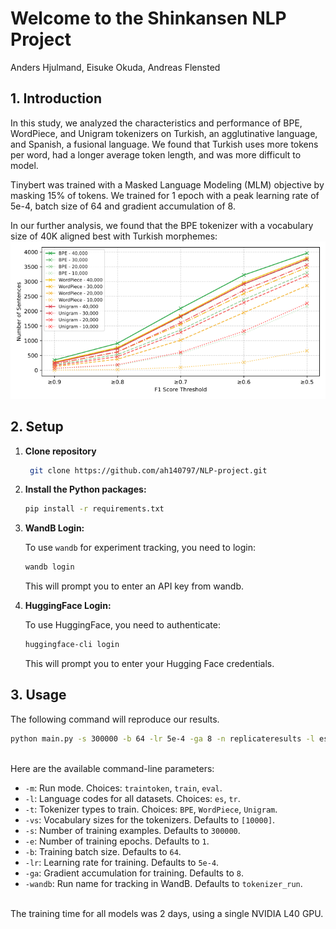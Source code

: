 # Welcome to the Shinkansen NLP Project
Anders Hjulmand, Eisuke Okuda, Andreas Flensted

## 1. Introduction

In this study, we analyzed the characteristics and performance of BPE, WordPiece, and Unigram tokenizers on Turkish, an agglutinative language, and Spanish, a fusional language. We found that Turkish uses more tokens per word, had a longer average token length, and was more difficult to model.

Tinybert was trained with a Masked Language Modeling (MLM) objective by masking 15\% of tokens. We trained for 1 epoch with a peak learning rate of 5e-4, batch size of 64 and gradient accumulation of 8.

In our further analysis, we found that the BPE tokenizer with a vocabulary size of 40K aligned best with Turkish morphemes:
![hhghfghfghfgh](/figures/turkish_f1_morpheme_results.png)


## 2. Setup

1. **Clone repository**
   ```bash
    git clone https://github.com/ah140797/NLP-project.git
    ``` 

2. **Install the Python packages:**

    ```bash
    pip install -r requirements.txt
    ```

3. **WandB Login:**

    To use `wandb` for experiment tracking, you need to login:

    ```bash
    wandb login
    ```

    This will prompt you to enter an API key from wandb.
    <br>
    

4. **HuggingFace Login:**
   
    To use HuggingFace, you need to authenticate:

    ```bash
    huggingface-cli login
    ```
    This will prompt you to enter your Hugging Face credentials.
    <br>

## 3. Usage

The following command will reproduce our results. 


```bash
python main.py -s 300000 -b 64 -lr 5e-4 -ga 8 -n replicateresults -l es tr -vs 10000 20000 30000 40000 -t BPE WordPiece Unigram -m traintoken train eval
```
<br>
Here are the available command-line parameters:

- `-m`: Run mode. Choices: `traintoken`, `train`, `eval`.
- `-l`: Language codes for all datasets. Choices: `es`, `tr`.
- `-t`: Tokenizer types to train. Choices: `BPE`, `WordPiece`, `Unigram`.
- `-vs`: Vocabulary sizes for the tokenizers. Defaults to `[10000]`.
- `-s`: Number of training examples. Defaults to `300000`.
- `-e`: Number of training epochs. Defaults to `1`.
- `-b`: Training batch size. Defaults to `64`.
- `-lr`: Learning rate for training. Defaults to `5e-4`.
- `-ga`: Gradient accumulation for training. Defaults to `8`.
- `-wandb`: Run name for tracking in WandB. Defaults to `tokenizer_run`.

<br>
The training time for all models was 2 days, using a single NVIDIA L40 GPU.




